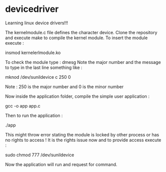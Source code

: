 # devicedriver
Learning linux device drivers!!! 

The kernelmodule.c file defines the character device. 
Clone the repository and execute make to compile the kernel module.
To insert the module execute : 

insmod kernelerlmodule.ko 

To check the module type : dmesg 
Note the major number and the message to type in the last line something like :

mknod /dev/sunildevice c 250 0 

Note : 250 is the major number and 0 is the minor number

Now inside the application folder, compile the simple user application :

gcc -o app app.c

Then to run the application :

./app 

This might throw error stating the module is locked by other process or has no rights to access ! It is the rights issue now and to provide access execute :

sudo chmod 777 /dev/sunildevice 

Now the application will run and request for command. 

